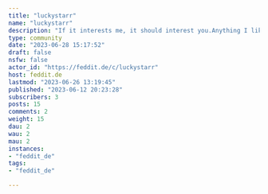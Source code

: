 ```yaml
---
title: "luckystarr" 
name: "luckystarr"
description: "If it interests me, it should interest you.Anything I like and want to remember.Anything you unknowingly wanted to know for a long time.-----`Note:` If you think you know something that could interest me, feel free to submit, though I reserve the right to remove it if I'm not interested. No hard feelings.-----"
type: community
date: "2023-06-28 15:17:52"
draft: false
nsfw: false
actor_id: "https://feddit.de/c/luckystarr"
host: feddit.de
lastmod: "2023-06-26 13:19:45"
published: "2023-06-12 20:23:28"
subscribers: 3
posts: 15
comments: 2
weight: 15
dau: 2
wau: 2
mau: 2
instances:
- "feddit_de"
tags: 
- "feddit_de"

---
```

